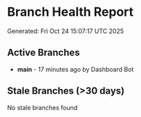# Branch Health Report
Generated: Fri Oct 24 15:07:17 UTC 2025

## Active Branches
- **main** - 17 minutes ago by Dashboard Bot

## Stale Branches (>30 days)
No stale branches found
